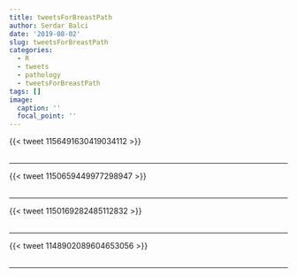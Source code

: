 ```yaml
---
title: tweetsForBreastPath
author: Serdar Balci
date: '2019-08-02'
slug: tweetsForBreastPath
categories:
  - R
  - tweets
  - pathology
  - tweetsForBreastPath
tags: []
image:
  caption: ''
  focal_point: ''
---
```



{{< tweet 1156491630419034112 >}}
<br>
<br>
<hr>
{{< tweet 1150659449977298947 >}}
<br>
<br>
<hr>
{{< tweet 1150169282485112832 >}}
<br>
<br>
<hr>
{{< tweet 1148902089604653056 >}}
<br>
<br>
<hr>
